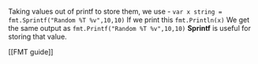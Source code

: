 Taking values out of printf to store them, we use -
`var x string = fmt.Sprintf("Random %T %v",10,10)`
If we print this
`fmt.Println(x)`
We get the same output as
`fmt.Printf("Random %T %v",10,10)`
**Sprintf** is useful for storing that value.

[[FMT guide]]
